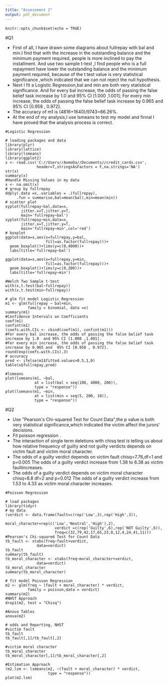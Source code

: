 ```yaml
---
title: "Assessment 2"
output: pdf_document
---
```


```{r setup, include=FALSE}
knitr::opts_chunk$set(echo = TRUE)
```

#Q1


- First of all, I have drawn some diagrams about fullrepay with  bal and min.I find that with the increase in the outstanding balance and the minimum payment required, people is more inclined to pay the installment. And use  two sample t-test ,I find people who is a full repayment have  lower the outstanding balance and the minimum payment required, because of the t test value is very statistical significance ,which indicated that we can not reject the null hypothesis.
- Next I fit a Logistic Regression,bal and min are both very statistical significance. And  for every bal increase, the odds of passing the false belief task increase by 1.0  and 95% CI [1.000 ,1.001]; For every min increase, the odds of passing the false belief task increase by 0.965 and  95% CI [0.958 , 0.972].
- The accuracy of m1 is (4816+1640)/9743=66.26%.
- At the end of my analysis,I use lsmeans to test my model and finnal I have  proved that the analysis process is correct.



```{r, message=FALSE, warning=FALSE}
#Logistic Regression

# loading packages and data
library(plyr)
library(lattice)
library(lsmeans)
library(ggplot2)
x <- read.csv('C://Users//AomoDa//Documents//credit_cards.csv',
              header=T,stringsAsFactors = F,na.strings='NA')
str(x)
summary(x)
#Handle Missing Values in my data
x <- na.omit(x)
# group by fullrepay
ddply(.data =x,.variables = .(fullrepay),
     .fun = summarise,bal=mean(bal),min=mean(min))
# scatter plot 
xyplot(fullrepay~bal,data=x,
       jitter.x=T,jitter.y=T,
       main='fullrepay~bal')
xyplot(fullrepay~min,data=x,
       jitter.x=T,jitter.y=T,
       main='fullrepay~min',col='red')
# boxplot
ggplot(data=x,aes(x=fullrepay,y=bal,
                  fill=as.factor(fullrepay)))+
  geom_boxplot()+lims(y=c(0,4000))+
  labs(title='fullrepay~bal')

ggplot(data=x,aes(x=fullrepay,y=min,
                  fill=as.factor(fullrepay)))+
  geom_boxplot()+lims(y=c(0,200))+
  labs(title='fullrepay~min')

#Welch Two Sample t-test
with(x,t.test(bal~fullrepay))
with(x,t.test(min~fullrepay))

# glm fit model Logistic Regression
m1 <- glm(fullrepay ~ bal+min, 
          family = binomial, data =x)
summary(m1)
#Confidence Intervals on Coefficients
coef(m1)
confint(m1)
(coefs.with.CIs <- cbind(coef(m1), confint(m1)))
#For every bal increase, the odds of passing the false belief task increase by 1.0  and 95% CI [1.000 ,1.001].
#For every min increase, the odds of passing the false belief task increase by 0.965 and  95% CI [0.958 , 0.972].
round(exp(coefs.with.CIs),3)
# accuracy
pred <- ifelse(m1$fitted.values>0.5,1,0)
table(x$fullrepay,pred)

#lsmeans
plot(lsmeans(m1, ~bal,
             at = list(bal = seq(100, 4000, 200)), 
             type = "response"))
plot(lsmeans(m1, ~min,
             at = list(min = seq(5, 200, 10)), 
             type = "response"))

```


#Q2


- Use "Pearson's Chi-squared Test for Count Data",the p value is both  very statistical significance,which indicated the victim affect the jurors' decisions.
- Fit poisson regression .
- The interaction of single term deletions with chisq test is telling us about how relative frequency of guilty and not guilty verdicts  depends on  victim fault and  victim moral character.
- The odds of a guilty verdict depends on victim fault chisq=7.76,df=1 and p=0.005 The odds of a guilty verdict increase from 1.38 to 6.38 as victim faultincreases.
- The odds of a guilty verdict depends on victim moral character chisq=8.8 df=2 and p=0.012 The odds of a guilty verdict increase from 1.53 to 4.33 as victim moral character increases.



```{r, message=FALSE, warning=FALSE}
#Poisson Regression

# load packages
library(tidyr)
# my data
(verdict <- data.frame(fault=c(rep('Low',3),rep('High',3)),
                      moral_character=rep(c('Low','Neutral','High'),2),
                      verdict =c(rep('Guilty',6),rep('NOT Guilty',6)),
                      freq=c(32,79,42,17,65,23,8,12,4,24,41,11)))
#Pearson's Chi-squared Test for Count Data
tb_fault <- xtabs(freq~fault+verdict,
              data=verdict)
tb_fault
summary(tb_fault)
tb_moral_character <- xtabs(freq~moral_character+verdict,
              data=verdict)
tb_moral_character
summary(tb_moral_character)

# fit model Poisson Regression
m2 <- glm(freq ~ (fault + moral_character) * verdict, 
          family = poisson,data = verdict)
summary(m2)
#NHST Approach
drop1(m2, test = "Chisq")

#Anova Tables
anova(m2)

# odds and Reporting, NHST
#victim fault
tb_fault
tb_fault[,1]/tb_fault[,2]

#victim moral character
tb_moral_character
tb_moral_character[,1]/tb_moral_character[,2]

#Estimation Approach
(m2.lsm <- lsmeans(m2, ~(fault + moral_character) * verdict, 
                   type = "response"))
plot(m2.lsm)

```


